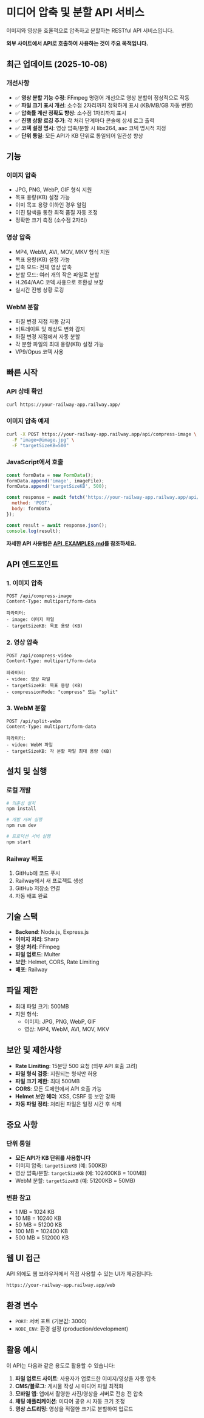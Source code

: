 # 미디어 압축 및 분할 API 서비스

이미지와 영상을 효율적으로 압축하고 분할하는 RESTful API 서비스입니다.

**외부 사이트에서 API로 호출하여 사용하는 것이 주요 목적입니다.**

## 최근 업데이트 (2025-10-08)

### 개선사항
- ✅ **영상 분할 기능 수정**: FFmpeg 명령어 개선으로 영상 분할이 정상적으로 작동
- ✅ **파일 크기 표시 개선**: 소수점 2자리까지 정확하게 표시 (KB/MB/GB 자동 변환)
- ✅ **압축률 계산 정확도 향상**: 소수점 1자리까지 표시
- ✅ **진행 상황 로깅 추가**: 각 처리 단계마다 콘솔에 상세 로그 출력
- ✅ **코덱 설정 명시**: 영상 압축/분할 시 libx264, aac 코덱 명시적 지정
- ✅ **단위 통일**: 모든 API가 KB 단위로 통일되어 일관성 향상

## 기능

### 이미지 압축
- JPG, PNG, WebP, GIF 형식 지원
- 목표 용량(KB) 설정 가능
- 이미 목표 용량 이하인 경우 알림
- 이진 탐색을 통한 최적 품질 자동 조정
- 정확한 크기 측정 (소수점 2자리)

### 영상 압축
- MP4, WebM, AVI, MOV, MKV 형식 지원
- 목표 용량(KB) 설정 가능
- 압축 모드: 전체 영상 압축
- 분할 모드: 여러 개의 작은 파일로 분할
- H.264/AAC 코덱 사용으로 호환성 보장
- 실시간 진행 상황 로깅

### WebM 분할
- 화질 변경 지점 자동 감지
- 비트레이트 및 해상도 변화 감지
- 화질 변경 지점에서 자동 분할
- 각 분할 파일의 최대 용량(KB) 설정 가능
- VP9/Opus 코덱 사용

## 빠른 시작

### API 상태 확인
```bash
curl https://your-railway-app.railway.app/
```

### 이미지 압축 예제
```bash
curl -X POST https://your-railway-app.railway.app/api/compress-image \
  -F "image=@image.jpg" \
  -F "targetSizeKB=500"
```

### JavaScript에서 호출
```javascript
const formData = new FormData();
formData.append('image', imageFile);
formData.append('targetSizeKB', 500);

const response = await fetch('https://your-railway-app.railway.app/api/compress-image', {
  method: 'POST',
  body: formData
});

const result = await response.json();
console.log(result);
```

**자세한 API 사용법은 [API_EXAMPLES.md](./API_EXAMPLES.md)를 참조하세요.**

## API 엔드포인트

### 1. 이미지 압축
```
POST /api/compress-image
Content-Type: multipart/form-data

파라미터:
- image: 이미지 파일
- targetSizeKB: 목표 용량 (KB)
```

### 2. 영상 압축
```
POST /api/compress-video
Content-Type: multipart/form-data

파라미터:
- video: 영상 파일
- targetSizeKB: 목표 용량 (KB)
- compressionMode: "compress" 또는 "split"
```

### 3. WebM 분할
```
POST /api/split-webm
Content-Type: multipart/form-data

파라미터:
- video: WebM 파일
- targetSizeKB: 각 분할 파일 최대 용량 (KB)
```

## 설치 및 실행

### 로컬 개발
```bash
# 의존성 설치
npm install

# 개발 서버 실행
npm run dev

# 프로덕션 서버 실행
npm start
```

### Railway 배포
1. GitHub에 코드 푸시
2. Railway에서 새 프로젝트 생성
3. GitHub 저장소 연결
4. 자동 배포 완료

## 기술 스택

- **Backend**: Node.js, Express.js
- **이미지 처리**: Sharp
- **영상 처리**: FFmpeg
- **파일 업로드**: Multer
- **보안**: Helmet, CORS, Rate Limiting
- **배포**: Railway

## 파일 제한

- 최대 파일 크기: 500MB
- 지원 형식:
  - 이미지: JPG, PNG, WebP, GIF
  - 영상: MP4, WebM, AVI, MOV, MKV

## 보안 및 제한사항

- **Rate Limiting**: 15분당 500 요청 (외부 API 호출 고려)
- **파일 형식 검증**: 지원되는 형식만 허용
- **파일 크기 제한**: 최대 500MB
- **CORS**: 모든 도메인에서 API 호출 가능
- **Helmet 보안 헤더**: XSS, CSRF 등 보안 강화
- **자동 파일 정리**: 처리된 파일은 일정 시간 후 삭제

## 중요 사항

### 단위 통일
- **모든 API가 KB 단위를 사용합니다**
- 이미지 압축: `targetSizeKB` (예: 500KB)
- 영상 압축/분할: `targetSizeKB` (예: 102400KB = 100MB)
- WebM 분할: `targetSizeKB` (예: 51200KB = 50MB)

### 변환 참고
- 1 MB = 1024 KB
- 10 MB = 10240 KB
- 50 MB = 51200 KB
- 100 MB = 102400 KB
- 500 MB = 512000 KB

## 웹 UI 접근

API 외에도 웹 브라우저에서 직접 사용할 수 있는 UI가 제공됩니다:
```
https://your-railway-app.railway.app/web
```

## 환경 변수

- `PORT`: 서버 포트 (기본값: 3000)
- `NODE_ENV`: 환경 설정 (production/development)

## 활용 예시

이 API는 다음과 같은 용도로 활용할 수 있습니다:

1. **파일 업로드 사이트**: 사용자가 업로드한 이미지/영상을 자동 압축
2. **CMS/블로그**: 게시물 작성 시 미디어 파일 최적화
3. **모바일 앱**: 앱에서 촬영한 사진/영상을 서버로 전송 전 압축
4. **채팅 애플리케이션**: 미디어 공유 시 자동 크기 조정
5. **영상 스트리밍**: 영상을 적절한 크기로 분할하여 업로드
